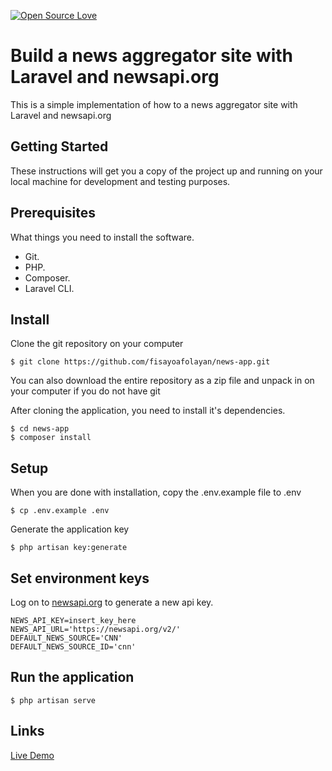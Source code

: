 [![Open Source Love](https://badges.frapsoft.com/os/v1/open-source.svg?v=103)](https://github.com/ellerbrock/open-source-badges/)

# Build a news aggregator site with Laravel and newsapi.org  

This is a simple implementation of how to a news aggregator site with Laravel and newsapi.org


## Getting Started
These instructions will get you a copy of the project up and running on your local machine for development and testing purposes.

## Prerequisites
What things you need to install the software.

- Git.
- PHP.
- Composer.
- Laravel CLI.

## Install
Clone the git repository on your computer
```
$ git clone https://github.com/fisayoafolayan/news-app.git
```
You can also download the entire repository as a zip file and unpack in on your computer if you do not have git

After cloning the application, you need to install it's dependencies.
```
$ cd news-app
$ composer install
```

## Setup
When you are done with installation, copy the .env.example file to .env
```
$ cp .env.example .env
```

Generate the application key
```
$ php artisan key:generate
```

## Set environment keys
Log on to [newsapi.org](https://newsapi.org/) to generate a new api key.
```
NEWS_API_KEY=insert_key_here
NEWS_API_URL='https://newsapi.org/v2/'
DEFAULT_NEWS_SOURCE='CNN'
DEFAULT_NEWS_SOURCE_ID='cnn'
```

## Run the application
```
$ php artisan serve
```
## Links
[Live Demo](https://api-news24.000webhostapp.com)


